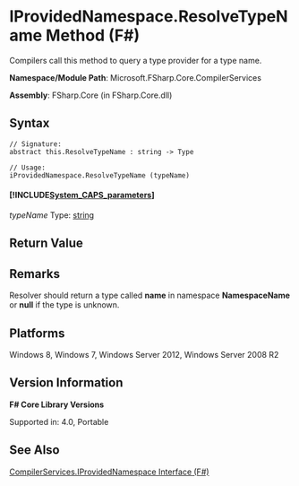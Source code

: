# IProvidedNamespace.ResolveTypeName Method (F#)

Compilers call this method to query a type provider for a type name.

**Namespace/Module Path**: Microsoft.FSharp.Core.CompilerServices

**Assembly**: FSharp.Core (in FSharp.Core.dll)


## Syntax

```
// Signature:
abstract this.ResolveTypeName : string -> Type

// Usage:
iProvidedNamespace.ResolveTypeName (typeName)
```

#### [!INCLUDE[System_CAPS_parameters](//System/Token/System_CAPS_parameters_md.md)]
*typeName*
Type: [string](http://msdn.microsoft.com/en-us/library/12b97856-ec80-4f70-a018-afb0753f755a)







## Return Value

## Remarks
Resolver should return a type called **name** in namespace **NamespaceName** or **null** if the type is unknown.


## Platforms
Windows 8, Windows 7, Windows Server 2012, Windows Server 2008 R2


## Version Information
**F# Core Library Versions**

Supported in: 4.0, Portable




## See Also
[CompilerServices.IProvidedNamespace Interface &#40;F&#35;&#41;](CompilerServices.IProvidedNamespace+Interface+%28FSharp%29.md)


